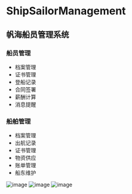 # ShipSailorManagement
## 帆海船员管理系统 
### 船员管理
- 档案管理
- 证书管理
- 登船记录
- 合同签署
- 薪酬计算
- 消息提醒

### 船舶管理
- 档案管理
- 出航记录
- 证书管理
- 物资供应
- 账单管理
- 船东维护

![image](https://github.com/kinshines/ShipManagement/blob/master/pictures/dashboard.png)
![image](https://github.com/kinshines/ShipManagement/blob/master/pictures/sailor_list.png)
![image](https://github.com/kinshines/ShipManagement/blob/master/pictures/sailor_detail.png)
